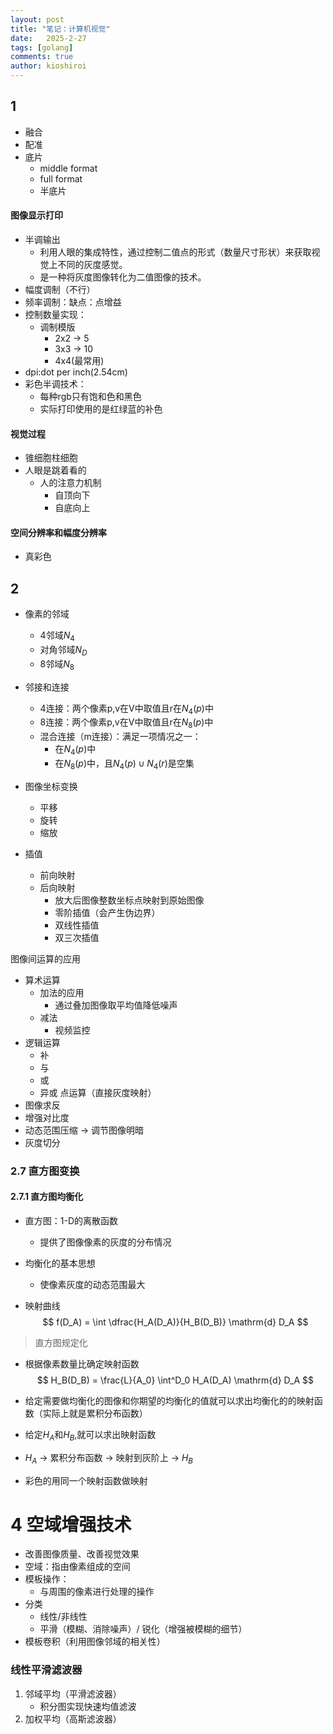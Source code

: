 ```yaml
---
layout: post
title: "笔记：计算机视觉"
date:   2025-2-27
tags: [golang]
comments: true
author: kioshiroi
---
```

## 1
- 融合
- 配准
- 底片
    - middle format
    - full format
    - 半底片
#### 图像显示打印
- 半调输出
    - 利用人眼的集成特性，通过控制二值点的形式（数量尺寸形状）来获取视觉上不同的灰度感觉。
    - 是一种将灰度图像转化为二值图像的技术。
- 幅度调制（不行）
- 频率调制：缺点：点增益
- 控制数量实现：
    - 调制模版
        - 2x2 -> 5
        - 3x3 -> 10
        - 4x4(最常用)
- dpi:dot per inch(2.54cm)
- 彩色半调技术：
    - 每种rgb只有饱和色和黑色
    - 实际打印使用的是红绿蓝的补色

#### 视觉过程
- 锥细胞柱细胞
- 人眼是跳着看的
    - 人的注意力机制
        - 自顶向下
        - 自底向上

#### 空间分辨率和幅度分辨率
- 真彩色

## 2
- 像素的邻域
    - 4邻域$N_4$
    - 对角邻域$N_D$
    - 8邻域$N_8$
- 邻接和连接
    - 4连接：两个像素p,v在V中取值且r在$N_4(p)$中
    - 8连接：两个像素p,v在V中取值且r在$N_8(p)$中
    - 混合连接（m连接）：满足一项情况之一：
        - 在$N_4(p)$中
        - 在$N_8(p)$中，且$N_4(p)\cup N_4(r)$是空集

- 图像坐标变换
    - 平移
    - 旋转
    - 缩放

- 插值
    - 前向映射
    - 后向映射
        - 放大后图像整数坐标点映射到原始图像
        - 零阶插值（会产生伪边界）
        - 双线性插值
        - 双三次插值

图像间运算的应用
- 算术运算
    - 加法的应用
        - 通过叠加图像取平均值降低噪声
    - 减法
        - 视频监控
- 逻辑运算
    - 补
    - 与
    - 或
    - 异或
点运算（直接灰度映射）
- 图像求反
- 增强对比度
- 动态范围压缩 -> 调节图像明暗
- 灰度切分

### 2.7 直方图变换
#### 2.7.1 直方图均衡化
- 直方图：1-D的离散函数
    - 提供了图像像素的灰度的分布情况

- 均衡化的基本思想
    - 使像素灰度的动态范围最大

- 映射曲线
$$ f(D_A) = \int \dfrac{H_A(D_A)}{H_B(D_B)} \mathrm{d} D_A $$
> 直方图规定化

- 根据像素数量比确定映射函数
$$ H_B(D_B) = \frac{L}{A_0} \int^D_0 H_A(D_A) \mathrm{d} D_A $$

- 给定需要做均衡化的图像和你期望的均衡化的值就可以求出均衡化的的映射函数（实际上就是累积分布函数）
- 给定$H_A$和$H_B$,就可以求出映射函数
- $H_A$ -> 累积分布函数 -> 映射到灰阶上 -> $H_B$

- 彩色的用同一个映射函数做映射

# 4 空域增强技术
- 改善图像质量、改善视觉效果
- 空域：指由像素组成的空间
- 模板操作：
    - 与周围的像素进行处理的操作
- 分类
    - 线性/非线性
    - 平滑（模糊、消除噪声）/ 锐化（增强被模糊的细节）
- 模板卷积（利用图像邻域的相关性）
### 线性平滑滤波器
1. 邻域平均（平滑滤波器）
    - 积分图实现快速均值滤波
2. 加权平均（高斯滤波器）

